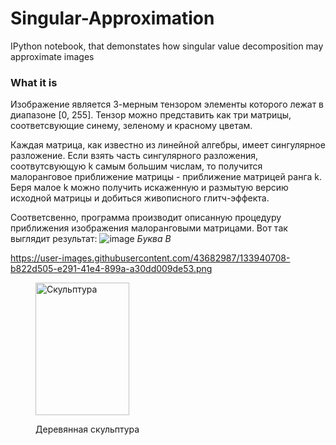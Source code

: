 # Singular-Approximation
IPython notebook, that demonstates how singular value decomposition may approximate images
### What it is
Изображение является 3-мерным тензором элементы которого лежат в диапазоне [0, 255]. Тензор можно представить как три матрицы, соответсвующие синему, зеленому и красному цветам. 

Каждая матрица, как известно из линейной алгебры, имеет сингулярное разложение. Если взять часть сингулярного разложения, соотвутсвующую k самым большим числам, то получится малоранговое приближение матрицы - приближение матрицей ранга k. Беря малое k можно получить искаженную и размытую версию исходной матрицы и добиться живописного глитч-эффекта.

Соответсвенно, программа производит описанную процедуру приближения изображения малоранговыми матрицами. Вот так выглядит результат:
![image](https://user-images.githubusercontent.com/43682987/133940708-b822d505-e291-41e4-899a-a30dd009de53.png) *Буква В*

https://user-images.githubusercontent.com/43682987/133940708-b822d505-e291-41e4-899a-a30dd009de53.png

<figure class="sign">
   <p><img src="https://user-images.githubusercontent.com/43682987/133940708-b822d505-e291-41e4-899a-a30dd009de53.png" width="150" height="212" alt="Скульптура"></p>
   <figcaption>Деревянная скульптура</figcaption>
  </figure>


